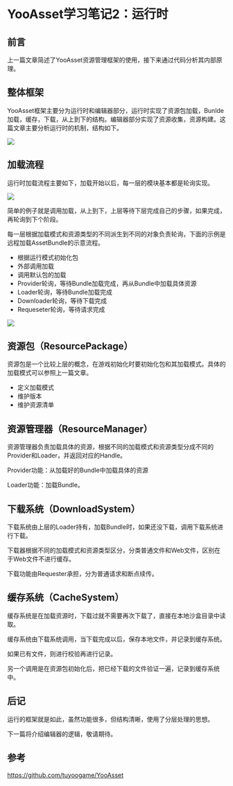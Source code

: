 # YooAsset学习笔记2：运行时


## 前言

上一篇文章简述了YooAsset资源管理框架的使用，接下来通过代码分析其内部原理。

## 整体框架

YooAsset框架主要分为运行时和编辑器部分，运行时实现了资源包加载，Bunlde加载，缓存，下载，从上到下的结构。编辑器部分实现了资源收集，资源构建。这篇文章主要分析运行时的机制，结构如下。

![](https://raw.githubusercontent.com/dandkong/picgo/main/img/202406142204257.jpg)

## 加载流程

运行时加载流程主要如下，加载开始以后，每一层的模块基本都是轮询实现。

![](https://raw.githubusercontent.com/dandkong/picgo/main/img/202406142204581.jpg)

简单的例子就是调用加载，从上到下，上层等待下层完成自己的步骤，如果完成，再轮询到下个阶段。

每一层根据加载模式和资源类型的不同派生到不同的对象负责轮询，下面的示例是远程加载AssetBundle的示意流程。

- 根据运行模式初始化包
- 外部调用加载
- 调用默认包的加载
- Provider轮询，等待Bundle加载完成，再从Bundle中加载具体资源
- Loader轮询，等待Bundle加载完成
- Downloader轮询，等待下载完成
- Requeseter轮询，等待请求完成

![](https://raw.githubusercontent.com/dandkong/picgo/main/img/202406142205930.jpg)

## 资源包（ResourcePackage）

资源包是一个比较上层的概念，在游戏初始化时要初始化包和其加载模式。具体的加载模式可以参照上一篇文章。

- 定义加载模式
- 维护版本
- 维护资源清单

## 资源管理器（ResourceManager）

资源管理器负责加载具体的资源，根据不同的加载模式和资源类型分成不同的Provider和Loader，并返回对应的Handle。

Provider功能：从加载好的Bundle中加载具体的资源

Loader功能：加载Bundle。

## 下载系统（DownloadSystem）

下载系统由上层的Loader持有，加载Bundle时，如果还没下载，调用下载系统进行下载。

下载器根据不同的加载模式和资源类型区分，分类普通文件和Web文件，区别在于Web文件不进行缓存。

下载功能由Requester承担，分为普通请求和断点续传。

## 缓存系统（CacheSystem）

缓存系统是在加载资源时，下载过就不需要再次下载了，直接在本地沙盒目录中读取。

缓存系统由下载系统调用，当下载完成以后，保存本地文件，并记录到缓存系统。

如果已有文件，则进行校验再进行记录。

另一个调用是在资源包初始化后，把已经下载的文件验证一遍，记录到缓存系统中。

## 后记

运行的框架就是如此，虽然功能很多，但结构清晰，使用了分层处理的思想。

下一篇将介绍编辑器的逻辑，敬请期待。

## 参考

https://github.com/tuyoogame/YooAsset


